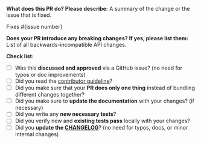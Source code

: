 **What does this PR do? Please describe:**
A summary of the change or the issue that is fixed.

Fixes #{issue number}

**Does your PR introduce any breaking changes? If yes, please list them:**
List of all backwards-incompatible API changes.

**Check list:**
- [ ] Was this **discussed and approved** via a GitHub issue? (no need for typos or doc improvements)
- [ ] Did you read the [contributor guideline](https://github.com/facebookresearch/fairseq2/blob/main/CONTRIBUTING.md)?
- [ ] Did you make sure that your **PR does only one thing** instead of bundling different changes together?
- [ ] Did you make sure to **update the documentation** with your changes? (if necessary)
- [ ] Did you write any **new necessary tests**?
- [ ] Did you verify new and **existing tests pass** locally with your changes?
- [ ] Did you **update the [CHANGELOG](https://github.com/facebookresearch/fairseq2/blob/main/CHANGELOG.md)**? (no need for typos, docs, or minor internal changes)
